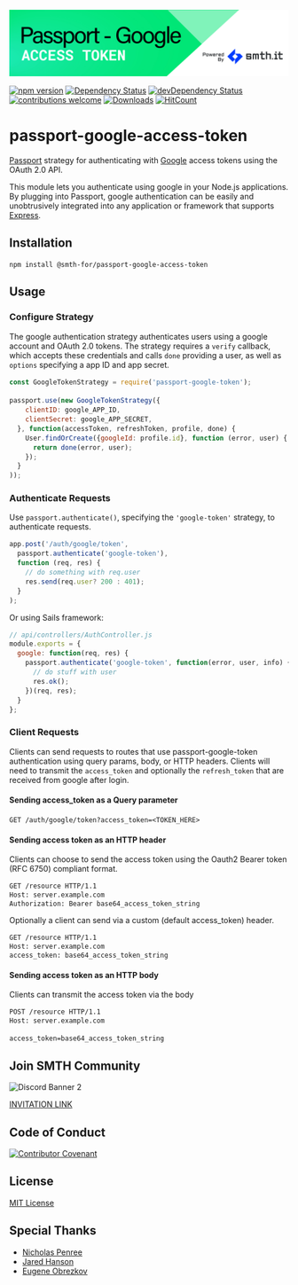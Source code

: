 [![Banner](static/passportGoogleAccessToken.jpg)](https://smth.it)

[![npm version](https://img.shields.io/npm/v/@smth-for/passport-google-access-token.svg)](https://www.npmjs.com/package/@smth-for/passport-google-access-token)
[![Dependency Status](https://david-dm.org/smth-for/passport-google-access-token.svg)](https://david-dm.org/smth-for/passport-google-access-token)
[![devDependency Status](https://david-dm.org/smth-for/passport-google-access-token/dev-status.svg)](https://david-dm.org/smth-for/passport-google-access-token#info=devDependencies)
[![contributions welcome](https://img.shields.io/badge/contributions-welcome-brightgreen.svg?style=flat)](https://github.com/smth-for/passport-google-access-token/issues)
[![Downloads](https://img.shields.io/npm/dm/@smth-for/passport-google-access-token.svg)](https://img.shields.io/npm/dm/@smth-for/passport-google-access-token.svg)
[![HitCount](http://hits.dwyl.com/smth-for/passport-google-access-token.svg)](http://hits.dwyl.com/smth-for/passport-google-access-token)

# passport-google-access-token

[Passport](http://passportjs.org/) strategy for authenticating with [Google](http://www.google.com/) access tokens using the OAuth 2.0 API.

This module lets you authenticate using google in your Node.js applications.
By plugging into Passport, google authentication can be easily and unobtrusively integrated into any application or framework that supports [Express](http://expressjs.com/).

## Installation

```shell
npm install @smth-for/passport-google-access-token
```

## Usage

### Configure Strategy

The google authentication strategy authenticates users using a google account and OAuth 2.0 tokens.
The strategy requires a `verify` callback, which accepts these credentials and calls `done` providing a user, as well as
`options` specifying a app ID and app secret.

```js
const GoogleTokenStrategy = require('passport-google-token');

passport.use(new GoogleTokenStrategy({
    clientID: google_APP_ID,
    clientSecret: google_APP_SECRET,
  }, function(accessToken, refreshToken, profile, done) {
    User.findOrCreate({googleId: profile.id}, function (error, user) {
      return done(error, user);
    });
  }
));
```

### Authenticate Requests

Use `passport.authenticate()`, specifying the `'google-token'` strategy, to authenticate requests.

```js
app.post('/auth/google/token',
  passport.authenticate('google-token'),
  function (req, res) {
    // do something with req.user
    res.send(req.user? 200 : 401);
  }
);
```

Or using Sails framework:

```javascript
// api/controllers/AuthController.js
module.exports = {
  google: function(req, res) {
    passport.authenticate('google-token', function(error, user, info) {
      // do stuff with user
      res.ok();
    })(req, res);
  }
};
```

### Client Requests

Clients can send requests to routes that use passport-google-token authentication using query params, body, or HTTP headers.
Clients will need to transmit the `access_token` and optionally the `refresh_token` that are received from google after login.

#### Sending access_token as a Query parameter

```shell
GET /auth/google/token?access_token=<TOKEN_HERE>
```

#### Sending access token as an HTTP header

Clients can choose to send the access token using the Oauth2 Bearer token (RFC 6750) compliant format.

```shell
GET /resource HTTP/1.1
Host: server.example.com
Authorization: Bearer base64_access_token_string
```

Optionally a client can send via a custom (default access_token) header.

```shell
GET /resource HTTP/1.1
Host: server.example.com
access_token: base64_access_token_string
```

#### Sending access token as an HTTP body

Clients can transmit the access token via the body

```shell
POST /resource HTTP/1.1
Host: server.example.com

access_token=base64_access_token_string
```
## Join SMTH Community
![Discord Banner 2](https://discordapp.com/api/guilds/748546400631128204/widget.png?style=banner2)

[INVITATION LINK](https://discord.gg/H6NkzZy)

## Code of Conduct
[![Contributor Covenant](https://img.shields.io/badge/Contributor%20Covenant-v2.0%20adopted-ff69b4.svg)](CODE_OF_CONDUCT.md)

## License

[MIT License](LIsCENSE)

## Special Thanks

- [Nicholas Penree](https://github.com/drudge)
- [Jared Hanson](https://github.com/jaredhanson)
- [Eugene Obrezkov](https://github.com/ghaiklor)

